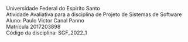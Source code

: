Universidade Federal do Espiríto Santo  
Atividade Avaliativa para a disciplina de Projeto de Sistemas de Software  
Aluno: Paulo Victor Canal Panno  
Matrícula 2017203898  
Código da disciplina: SGF_2022_1
